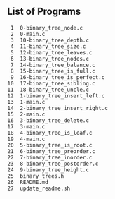 ## List of Programs

     1	0-binary_tree_node.c
     2	0-main.c
     3	10-binary_tree_depth.c
     4	11-binary_tree_size.c
     5	12-binary_tree_leaves.c
     6	13-binary_tree_nodes.c
     7	14-binary_tree_balance.c
     8	15-binary_tree_is_full.c
     9	16-binary_tree_is_perfect.c
    10	17-binary_tree_sibling.c
    11	18-binary_tree_uncle.c
    12	1-binary_tree_insert_left.c
    13	1-main.c
    14	2-binary_tree_insert_right.c
    15	2-main.c
    16	3-binary_tree_delete.c
    17	3-main.c
    18	4-binary_tree_is_leaf.c
    19	4-main.c
    20	5-binary_tree_is_root.c
    21	6-binary_tree_preorder.c
    22	7-binary_tree_inorder.c
    23	8-binary_tree_postorder.c
    24	9-binary_tree_height.c
    25	binary_trees.h
    26	README.md
    27	update_readme.sh
